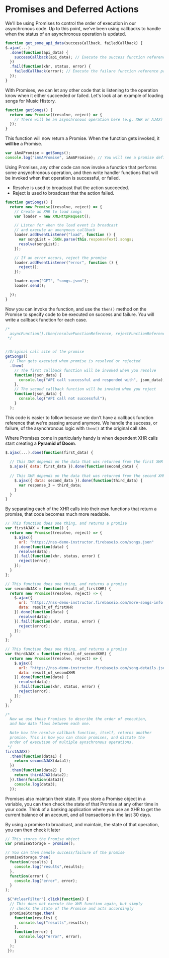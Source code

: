 # Promises and Deferred Actions

We'll be using Promises to control the order of execution in our asynchronous code. Up to this point, we've been using callbacks to handle when the status of an asynchronous operation is updated.

```js
function get_some_api_data(successCallback, failedCallback) {
$.ajax(...)
  .done(function(api_data) {
    successCallback(api_data); // Execute the success function reference passed to us
  })
  .fail(function(xhr, status, error) {
    failedCallback(error); // Execute the failure function reference passed to us
  });
}
```

With Promises, we can let any other code that is listening to the operation know when it either succeeded or failed. Let's look at an example of loading songs for Music History.

```js
function getSongs() {
  return new Promise((resolve, reject) => {
    // There will be an asynchronous operation here (e.g. XHR or AJAX)
  });
}
```

This function will now return a Promise. When the function gets invoked, it **will be** a Promise.

```js
var iAmAPromise = getSongs();
console.log("iAmAPromise", iAmAPromise); // You will see a promise definition in the console
```

Using Promises, any other code can now invoke a function that performs some ansynchronous operation, and then write handler functions that will be invoked when that operation is successful, or failed.

 - Resolve is used to broadcast that the action succeeded.
 - Reject is used to broadcast that the action failed.

```js
function getSongs() {
  return new Promise((resolve, reject) => {
    // Create an XHR to load songs
    var loader = new XMLHttpRequest();

    // Listen for when the load event is broadcast
    // and execute an anonymous callback
    loader.addEventListener("load", function () {
      var songList = JSON.parse(this.responseText).songs;
      resolve(songList);
    });

    // If an error occurs, reject the promise
    loader.addEventListener("error", function () {
      reject();
    });

    loader.open("GET", "songs.json");
    loader.send();

  });
}
```

Now you can invoke the function, and use the `then()` method on the Promise to specify code to be executed on success and failure. You will write a callback function for each case.

```js
/*
  asyncFunction().then(resolveFunctionReference, rejectFunctionReference)
 */


//Original call site of the promise
getSongs()
  // Then gets executed when promise is resolved or rejected
  .then(
    // The first callback function will be invoked when you resolve
    function(json_data) {
      console.log("API call successful and responded with", json_data);
    },
    // The second callback function will be invoked when you reject
    function(json_data) {
      console.log("API call not successful");
    }
  );
```

This code is easier to follow because we don't have a callback function reference that we're passing around anymore. We handle the success, or failure, of the asynchronous logic with `then()` at the original call site.

Where Promises come in particularly handy is when dependent XHR calls start creating a **Pyramid of Doom**.

```js
$.ajax(...).done(function(first_data) {
  
  // This XHR depends on the data that was returned from the first XHR
  $.ajax({ data: first_data }).done(function(second_data) {
  
  // This XHR depends on the data that was returned from the second XHR  
    $.ajax({ data: second_data }).done(function(third_data) {
      var response_3 = third_data;
    }
  }
}
```

By separating each of the XHR calls into their own functions that return a promise, that code becomes much more readable.

```js
// This function does one thing, and returns a promise
var firstAJAX = function() {
  return new Promise((resolve, reject) => {
    $.ajax({
      url: "https://nss-demo-instructor.firebaseio.com/songs.json"
    }).done(function(data) {
      resolve(data);
    }).fail(function(xhr, status, error) {
      reject(error);
    });
  }
};

// This function does one thing, and returns a promise
var secondAJAX = function(result_of_firstXHR) {
  return new Promise((resolve, reject) => {
    $.ajax({
      url: "https://nss-demo-instructor.firebaseio.com/more-songs-info.json",
      data: result_of_firstXHR
    }).done(function(data) {
      resolve(data);
    }).fail(function(xhr, status, error) {
      reject(error);
    });
  }
};

// This function does one thing, and returns a promise
var thirdAJAX = function(result_of_secondXHR) {
  return new Promise((resolve, reject) => {
    $.ajax({
      url: "https://nss-demo-instructor.firebaseio.com/song-details.json",
      data: result_of_secondXHR
    }).done(function(data) {
      resolve(data);
    }).fail(function(xhr, status, error) {
      reject(error);
    });
  }
};

/*
  Now we use those Promises to describe the order of execution, 
  and how data flows between each one.

  Note how the resolve callback function, itself, returns another
  promise. This is how you can chain promises, and dictate the
  order of execution of multiple aynschronous operations.
 */
firstAJAX()
  .then(function(data1) {
    return secondAJAX(data1);
  })
  .then(function(data2) {
    return thirdAJAX(data2);
  }).then(function(data3){
    console.log(data3);
  });
```

Promises also maintain their state. If you store a Promise object in a variable, you can then check the state of that Promise at any other time in your code. Think of a banking application where you use an XHR to get the current balance of an account, and all transactions in the last 30 days.

By using a promise to broadcast, and maintain, the state of that operation, you can then check it later 

```js
// This stores the Promise object
var promiseStorage = promise();

// You can then handle success/failure of the promise
promiseStorage.then(
  function(results) {
    console.log("results",results);
  },
  function(error) {
    console.log("error", error);
  }
);

 $("#clearFilter").click(function() {
  // This does not execute the XHR function again, but simply
  // checks the state of the Promise and acts accordingly
  promiseStorage.then(
    function(results) {
      console.log("results",results);
    },
    function(error) {
      console.log("error", error);
    }
  );
 });
```
